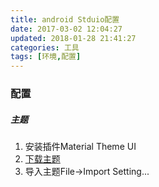 ```yaml
---
title: android Stduio配置
date: 2017-03-02 12:04:27
updated: 2018-01-28 21:41:27categories: 工具
tags: [环境,配置]
---
```

### 配置

##### 主题

1. 安装插件Material Theme UI
2. [下载主题](http://color-themes.com/?view=index)
3. 导入主题File->Import Setting...